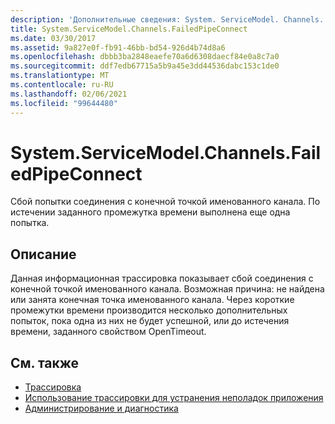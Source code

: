 ```yaml
---
description: 'Дополнительные сведения: System. ServiceModel. Channels. Фаиледпипеконнект'
title: System.ServiceModel.Channels.FailedPipeConnect
ms.date: 03/30/2017
ms.assetid: 9a827e0f-fb91-46bb-bd54-926d4b74d8a6
ms.openlocfilehash: dbbb3ba2848eaefe70a6d6308daecf84e0a8c7a0
ms.sourcegitcommit: ddf7edb67715a5b9a45e3dd44536dabc153c1de0
ms.translationtype: MT
ms.contentlocale: ru-RU
ms.lasthandoff: 02/06/2021
ms.locfileid: "99644480"
---
```

# <a name="systemservicemodelchannelsfailedpipeconnect"></a>System.ServiceModel.Channels.FailedPipeConnect

Сбой попытки соединения с конечной точкой именованного канала. По истечении заданного промежутка времени выполнена еще одна попытка.  
  
## <a name="description"></a>Описание  

 Данная информационная трассировка показывает сбой соединения с конечной точкой именованного канала. Возможная причина: не найдена или занята конечная точка именованного канала. Через короткие промежутки времени производится несколько дополнительных попыток, пока одна из них не будет успешной, или до истечения времени, заданного свойством OpenTimeout.  
  
## <a name="see-also"></a>См. также

- [Трассировка](index.md)
- [Использование трассировки для устранения неполадок приложения](using-tracing-to-troubleshoot-your-application.md)
- [Администрирование и диагностика](../index.md)
